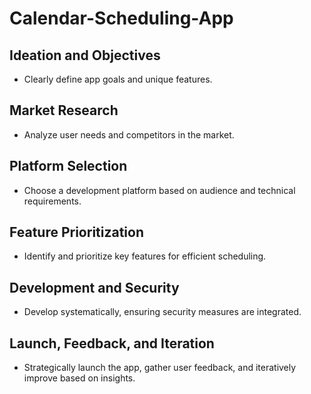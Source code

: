 # Calendar-Scheduling-App

## Ideation and Objectives
- Clearly define app goals and unique features.

## Market Research
- Analyze user needs and competitors in the market.

## Platform Selection
- Choose a development platform based on audience and technical requirements.

## Feature Prioritization
- Identify and prioritize key features for efficient scheduling.

## Development and Security
- Develop systematically, ensuring security measures are integrated.

## Launch, Feedback, and Iteration
- Strategically launch the app, gather user feedback, and iteratively improve based on insights.
